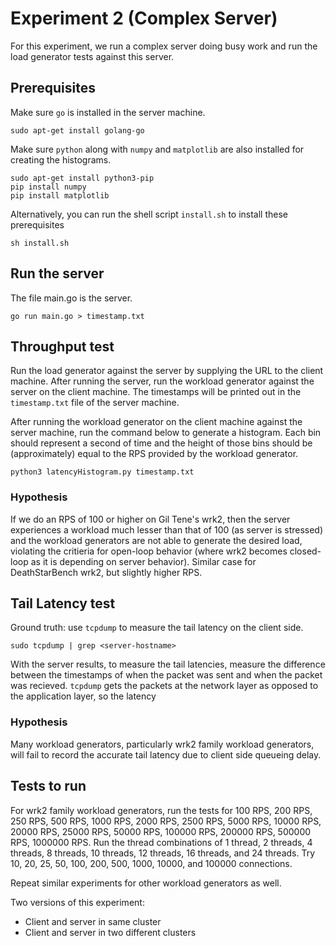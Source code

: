 # Experiment 2 (Complex Server)

For this experiment, we run a complex server doing busy work and run the load generator tests against this server.

## Prerequisites
Make sure `go` is installed in the server machine.

```
sudo apt-get install golang-go
```

Make sure `python` along with `numpy` and `matplotlib` are also installed for creating the histograms. 

```
sudo apt-get install python3-pip
pip install numpy
pip install matplotlib
```

Alternatively, you can run the shell script `install.sh` to install these prerequisites

```
sh install.sh
```

## Run the server

The file main.go is the server. 

```
go run main.go > timestamp.txt
```

## Throughput test

Run the load generator against the server by supplying the URL to the client machine. After running the server, run the workload generator against the server on the client machine. The timestamps will be printed out in the `timestamp.txt` file of the server machine. 

After running the workload generator on the client machine against the server machine, run the command below to generate a histogram. Each bin should represent a second of time and the height of those bins should be (approximately) equal to the RPS provided by the workload generator.

```
python3 latencyHistogram.py timestamp.txt
```

### Hypothesis
If we do an RPS of 100 or higher on Gil Tene's wrk2, then the server experiences a workload much lesser than that of 100 (as server is stressed) and the workload generators are not able to generate the desired load, violating the critieria for open-loop behavior (where wrk2 becomes closed-loop as it is depending on server behavior). Similar case for DeathStarBench wrk2, but slightly higher RPS.  

## Tail Latency test
Ground truth: use `tcpdump` to measure the tail latency on the client side. 

```
sudo tcpdump | grep <server-hostname>
```

With the server results, to measure the tail latencies, measure the difference between the timestamps of when the packet was sent and when the packet was recieved. `tcpdump` gets the packets at the network layer as opposed to the application layer, so the latency 

### Hypothesis

Many workload generators, particularly wrk2 family workload generators, will fail to record the accurate tail latency due to client side queueing delay. 

## Tests to run
For wrk2 family workload generators, run the tests for 100 RPS, 200 RPS, 250 RPS, 500 RPS, 1000 RPS, 2000 RPS, 2500 RPS, 5000 RPS, 10000 RPS, 20000 RPS, 25000 RPS, 50000 RPS, 100000 RPS, 200000 RPS, 500000 RPS, 1000000 RPS. Run the thread combinations of 1 thread, 2 threads, 4 threads, 8 threads, 10 threads, 12 threads, 16 threads, and 24 threads. Try 10, 20, 25, 50, 100, 200, 500, 1000, 10000, and 100000 connections.

Repeat similar experiments for other workload generators as well.

Two versions of this experiment:
* Client and server in same cluster
* Client and server in two different clusters